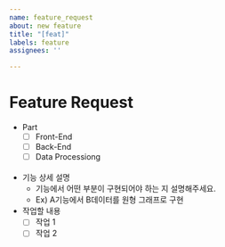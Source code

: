 ```yaml
---
name: feature_request
about: new feature
title: "[feat]"
labels: feature
assignees: ''

---
```


# Feature Request

- Part
  - [ ] Front-End
  - [ ] Back-End
  - [ ] Data Processiong
  <br>
- 기능 상세 설명
  - 기능에서 어떤 부분이 구현되어야 하는 지 설명해주세요.
  - Ex) A기능에서 B데이터를 원형 그래프로 구현
- 작업할 내용
  - [ ] 작업 1
  - [ ] 작업 2
